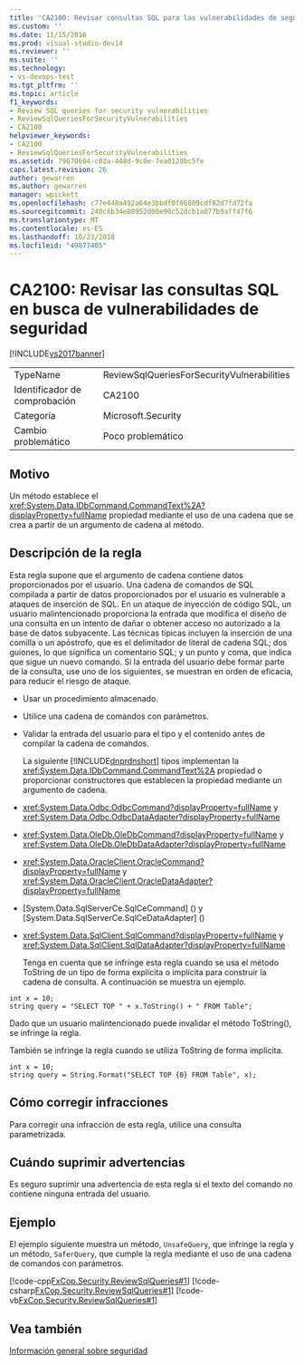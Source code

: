 ```yaml
---
title: 'CA2100: Revisar consultas SQL para las vulnerabilidades de seguridad | Microsoft Docs'
ms.custom: ''
ms.date: 11/15/2016
ms.prod: visual-studio-dev14
ms.reviewer: ''
ms.suite: ''
ms.technology:
- vs-devops-test
ms.tgt_pltfrm: ''
ms.topic: article
f1_keywords:
- Review SQL queries for security vulnerabilities
- ReviewSqlQueriesForSecurityVulnerabilities
- CA2100
helpviewer_keywords:
- CA2100
- ReviewSqlQueriesForSecurityVulnerabilities
ms.assetid: 79670604-c02a-448d-9c0e-7ea0120bc5fe
caps.latest.revision: 26
author: gewarren
ms.author: gewarren
manager: wpickett
ms.openlocfilehash: c77e448a492a64e3bbdf0f86809cdf82d7fd72fa
ms.sourcegitcommit: 240c8b34e80952d00e90c52dcb1a077b9aff47f6
ms.translationtype: MT
ms.contentlocale: es-ES
ms.lasthandoff: 10/23/2018
ms.locfileid: "49877405"
---
```

# <a name="ca2100-review-sql-queries-for-security-vulnerabilities"></a>CA2100: Revisar las consultas SQL en busca de vulnerabilidades de seguridad
[!INCLUDE[vs2017banner](../includes/vs2017banner.md)]

|||
|-|-|
|TypeName|ReviewSqlQueriesForSecurityVulnerabilities|
|Identificador de comprobación|CA2100|
|Categoría|Microsoft.Security|
|Cambio problemático|Poco problemático|

## <a name="cause"></a>Motivo
 Un método establece el <xref:System.Data.IDbCommand.CommandText%2A?displayProperty=fullName> propiedad mediante el uso de una cadena que se crea a partir de un argumento de cadena al método.

## <a name="rule-description"></a>Descripción de la regla
 Esta regla supone que el argumento de cadena contiene datos proporcionados por el usuario. Una cadena de comandos de SQL compilada a partir de datos proporcionados por el usuario es vulnerable a ataques de inserción de SQL. En un ataque de inyección de código SQL, un usuario malintencionado proporciona la entrada que modifica el diseño de una consulta en un intento de dañar o obtener acceso no autorizado a la base de datos subyacente. Las técnicas típicas incluyen la inserción de una comilla o un apóstrofo, que es el delimitador de literal de cadena SQL; dos guiones, lo que significa un comentario SQL; y un punto y coma, que indica que sigue un nuevo comando. Si la entrada del usuario debe formar parte de la consulta, use uno de los siguientes, se muestran en orden de eficacia, para reducir el riesgo de ataque.

- Usar un procedimiento almacenado.

- Utilice una cadena de comandos con parámetros.

- Validar la entrada del usuario para el tipo y el contenido antes de compilar la cadena de comandos.

  La siguiente [!INCLUDE[dnprdnshort](../includes/dnprdnshort-md.md)] tipos implementan la <xref:System.Data.IDbCommand.CommandText%2A> propiedad o proporcionar constructores que establecen la propiedad mediante un argumento de cadena.

- <xref:System.Data.Odbc.OdbcCommand?displayProperty=fullName> y <xref:System.Data.Odbc.OdbcDataAdapter?displayProperty=fullName>

- <xref:System.Data.OleDb.OleDbCommand?displayProperty=fullName> y <xref:System.Data.OleDb.OleDbDataAdapter?displayProperty=fullName>

- <xref:System.Data.OracleClient.OracleCommand?displayProperty=fullName> y <xref:System.Data.OracleClient.OracleDataAdapter?displayProperty=fullName>

- [System.Data.SqlServerCe.SqlCeCommand] (<!-- TODO: review code entity reference <xref:assetId:///System.Data.SqlServerCe.SqlCeCommand?qualifyHint=False&amp;autoUpgrade=True>  -->) y [System.Data.SqlServerCe.SqlCeDataAdapter] (<!-- TODO: review code entity reference <xref:assetId:///System.Data.SqlServerCe.SqlCeDataAdapter?qualifyHint=False&amp;autoUpgrade=True>  -->)

- <xref:System.Data.SqlClient.SqlCommand?displayProperty=fullName> y <xref:System.Data.SqlClient.SqlDataAdapter?displayProperty=fullName>

  Tenga en cuenta que se infringe esta regla cuando se usa el método ToString de un tipo de forma explícita o implícita para construir la cadena de consulta. A continuación se muestra un ejemplo.

```
int x = 10;
string query = "SELECT TOP " + x.ToString() + " FROM Table";
```

 Dado que un usuario malintencionado puede invalidar el método ToString(), se infringe la regla.

 También se infringe la regla cuando se utiliza ToString de forma implícita.

```
int x = 10;
string query = String.Format("SELECT TOP {0} FROM Table", x);
```

## <a name="how-to-fix-violations"></a>Cómo corregir infracciones
 Para corregir una infracción de esta regla, utilice una consulta parametrizada.

## <a name="when-to-suppress-warnings"></a>Cuándo suprimir advertencias
 Es seguro suprimir una advertencia de esta regla si el texto del comando no contiene ninguna entrada del usuario.

## <a name="example"></a>Ejemplo
 El ejemplo siguiente muestra un método, `UnsafeQuery`, que infringe la regla y un método, `SaferQuery`, que cumple la regla mediante el uso de una cadena de comandos con parámetros.

 [!code-cpp[FxCop.Security.ReviewSqlQueries#1](../snippets/cpp/VS_Snippets_CodeAnalysis/FxCop.Security.ReviewSqlQueries/cpp/FxCop.Security.ReviewSqlQueries.cpp#1)]
 [!code-csharp[FxCop.Security.ReviewSqlQueries#1](../snippets/csharp/VS_Snippets_CodeAnalysis/FxCop.Security.ReviewSqlQueries/cs/FxCop.Security.ReviewSqlQueries.cs#1)]
 [!code-vb[FxCop.Security.ReviewSqlQueries#1](../snippets/visualbasic/VS_Snippets_CodeAnalysis/FxCop.Security.ReviewSqlQueries/vb/FxCop.Security.ReviewSqlQueries.vb#1)]

## <a name="see-also"></a>Vea también
 [Información general sobre seguridad](http://msdn.microsoft.com/library/33e09965-61d5-48cc-9e8c-3b047cc4f194)



